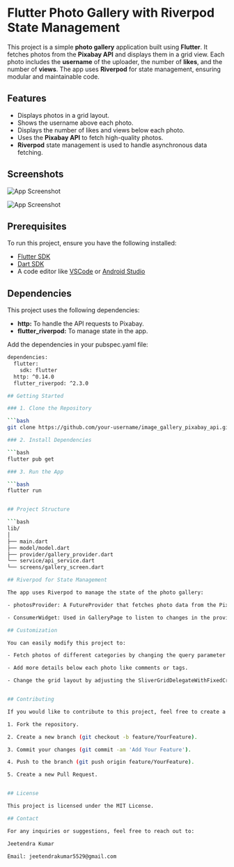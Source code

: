 # Flutter Photo Gallery with Riverpod State Management

This project is a simple **photo gallery** application built using **Flutter**. It fetches photos from the **Pixabay API** and displays them in a grid view. Each photo includes the **username** of the uploader, the number of **likes**, and the number of **views**. The app uses **Riverpod** for state management, ensuring modular and maintainable code.

## Features

- Displays photos in a grid layout.
- Shows the username above each photo.
- Displays the number of likes and views below each photo.
- Uses the **Pixabay API** to fetch high-quality photos.
- **Riverpod** state management is used to handle asynchronous data fetching.

## Screenshots

![App Screenshot](https://github.com/jeetubhaiya5529/image_gallery_pixabay_api/blob/main/assets/app_screenshot/Screenshot_20241005-132853_image_gallery.png)

![App Screenshot](https://github.com/jeetubhaiya5529/image_gallery_pixabay_api/blob/main/assets/app_screenshot/Screenshot_20241005-132904_image_gallery.png)


## Prerequisites

To run this project, ensure you have the following installed:

- [Flutter SDK](https://docs.flutter.dev/get-started/install)
- [Dart SDK](https://dart.dev/get-dart)
- A code editor like [VSCode](https://code.visualstudio.com/download) or [Android Studio](https://developer.android.com/studio)

## Dependencies

This project uses the following dependencies:

- **http:** To handle the API requests to Pixabay.
- **flutter_riverpod:** To manage state in the app.

Add the dependencies in your pubspec.yaml file:

```bash
dependencies:
  flutter:
    sdk: flutter
  http: ^0.14.0
  flutter_riverpod: ^2.3.0

## Getting Started

### 1. Clone the Repository

```bash
git clone https://github.com/your-username/image_gallery_pixabay_api.git

### 2. Install Dependencies

```bash
flutter pub get

### 3. Run the App

```bash
flutter run


## Project Structure

```bash
lib/
│
├── main.dart                 
├── model/model.dart        
├── provider/gallery_provider.dart 
└── service/api_service.dart 
└── screens/gallery_screen.dart

## Riverpod for State Management

The app uses Riverpod to manage the state of the photo gallery:

- photosProvider: A FutureProvider that fetches photo data from the Pixabay API asynchronously and manages the state (loading, success, or error).

- ConsumerWidget: Used in GalleryPage to listen to changes in the provider and rebuild the UI accordingly.

## Customization

You can easily modify this project to:

- Fetch photos of different categories by changing the query parameter in the API call (e.g., flowers, animals, etc.).

- Add more details below each photo like comments or tags.

- Change the grid layout by adjusting the SliverGridDelegateWithFixedCrossAxisCount in gallery_screen.dart.


## Contributing

If you would like to contribute to this project, feel free to create a pull request or submit an issue.

1. Fork the repository.

2. Create a new branch (git checkout -b feature/YourFeature).

3. Commit your changes (git commit -am 'Add Your Feature').

4. Push to the branch (git push origin feature/YourFeature).

5. Create a new Pull Request.


## License

This project is licensed under the MIT License.

## Contact

For any inquiries or suggestions, feel free to reach out to:

Jeetendra Kumar

Email: jeetendrakumar5529@gmail.com